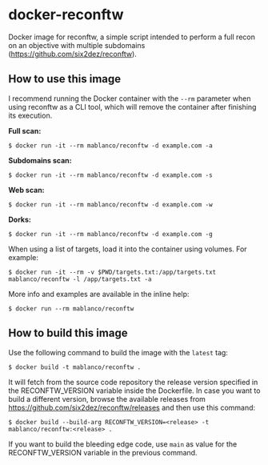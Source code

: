 # docker-reconftw

Docker image for reconftw, a simple script intended to perform a full recon on an objective with multiple subdomains (<https://github.com/six2dez/reconftw>).

## How to use this image

I recommend running the Docker container with the `--rm` parameter when using reconftw as a CLI tool, which will remove the container after finishing its execution.

**Full scan:**

    $ docker run -it --rm mablanco/reconftw -d example.com -a

**Subdomains scan:**

    $ docker run -it --rm mablanco/reconftw -d example.com -s

**Web scan:**

    $ docker run -it --rm mablanco/reconftw -d example.com -w

**Dorks:**

    $ docker run -it --rm mablanco/reconftw -d example.com -g

When using a list of targets, load it into the container using volumes. For example:

    $ docker run -it --rm -v $PWD/targets.txt:/app/targets.txt mablanco/reconftw -l /app/targets.txt -a

More info and examples are available in the inline help:

    $ docker run --rm mablanco/reconftw
## How to build this image

Use the following command to build the image with the `latest` tag:

    $ docker build -t mablanco/reconftw .

It will fetch from the source code repository the release version specified in the RECONFTW_VERSION variable inside the Dockerfile. In case you want to build a different version, browse the available releases from <https://github.com/six2dez/reconftw/releases> and then use this command:

    $ docker build --build-arg RECONFTW_VERSION=<release> -t mablanco/reconftw:<release> .

If you want to build the bleeding edge code, use `main` as value for the RECONFTW_VERSION variable in the previous command.
